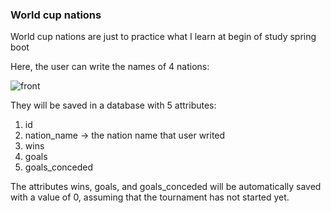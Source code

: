 ### World cup nations

World cup nations are just to practice what I learn at begin of study spring boot

Here, the user can write the names of 4 nations:

![front](https://github.com/user-attachments/assets/ad88b9cd-329f-4fec-a95d-10d9610116fe)

They will be saved in a database with 5 attributes:
1. id
2. nation_name -> the nation name that user writed
3. wins
4. goals
5. goals_conceded

The attributes wins, goals, and goals_conceded will be automatically saved with a value of 0, assuming that the tournament has not started yet.